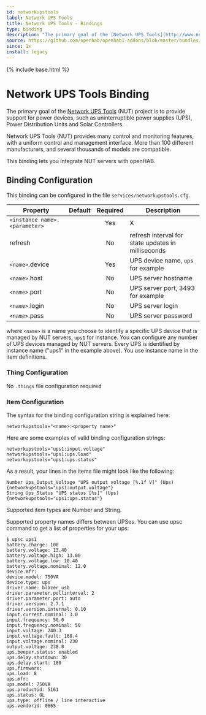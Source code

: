 ```yaml
---
id: networkupstools
label: Network UPS Tools
title: Network UPS Tools - Bindings
type: binding
description: "The primary goal of the [Network UPS Tools](http://www.networkupstools.org/) (NUT) project is to provide support for power devices, such as uninterruptible power supplies (UPS), Power Distribution Units and Solar Controllers."
source: https://github.com/openhab/openhab1-addons/blob/master/bundles/binding/org.openhab.binding.networkupstools/README.md
since: 1x
install: legacy
---
```


<!-- Attention authors: Do not edit directly. Please add your changes to the appropriate source repository -->

{% include base.html %}

# Network UPS Tools Binding

The primary goal of the [Network UPS Tools](http://www.networkupstools.org/) (NUT) project is to provide support for power devices, such as uninterruptible power supplies (UPS), Power Distribution Units and Solar Controllers.

Network UPS Tools (NUT) provides many control and monitoring features, with a uniform control and management interface.
More than 100 different manufacturers, and several thousands of models are compatible.

This binding lets you integrate NUT servers with openHAB.

## Binding Configuration

This binding can be configured in the file `services/networkupstools.cfg`.

| Property | Default | Required | Description |
|----------|---------|:--------:|-------------|
| `<instance name>.<parameter>` |  | Yes | X |
| refresh  |         |   No     | refresh interval for state updates in milliseconds |
| `<name>`.device |  |   Yes    | UPS device name, `ups` for example |
| `<name>`.host |    |   No     | UPS server hostname |
| `<name>`.port |    |   No     | UPS server port, 3493 for example |
| `<name>`.login |   |   No     | UPS server login |
| `<name>`.pass |    |   No     | UPS server password |


where `<name>` is a name you choose to identify a specific UPS device that is managed by NUT servers, `ups1` for instance.  You can configure any number of UPS devices managed by NUT servers. Every UPS is identified by instance name ("ups1" in the example above). You use instance name in the item definitions.

### Thing Configuration

No `.things` file configuration required

### Item Configuration

The syntax for the binding configuration string is explained here:

```
networkupstools="<name>:<property name>"
```

Here are some examples of valid binding configuration strings:

```
networkupstools="ups1:input.voltage"
networkupstools="ups1:ups.load"
networkupstools="ups1:ups.status"
```

As a result, your lines in the items file might look like the following:

```
Number Ups_Output_Voltage "UPS output voltage [%.1f V]" (Ups) {networkupstools="ups1:output.voltage"}
String Ups_Status "UPS status [%s]" (Ups) {networkupstools="ups1:ups.status"}
```

Supported item types are Number and String.

Supported property names differs between UPSes. You can use upsc command to get a list of properties for your ups:

```
$ upsc ups1
battery.charge: 100
battery.voltage: 13.40
battery.voltage.high: 13.00
battery.voltage.low: 10.40
battery.voltage.nominal: 12.0
device.mfr:
device.model: 750VA
device.type: ups
driver.name: blazer_usb
driver.parameter.pollinterval: 2
driver.parameter.port: auto
driver.version: 2.7.1
driver.version.internal: 0.10
input.current.nominal: 3.0
input.frequency: 50.0
input.frequency.nominal: 50
input.voltage: 240.3
input.voltage.fault: 168.4
input.voltage.nominal: 230
output.voltage: 238.0
ups.beeper.status: enabled
ups.delay.shutdown: 30
ups.delay.start: 180
ups.firmware:
ups.load: 8
ups.mfr:
ups.model: 750VA
ups.productid: 5161
ups.status: OL
ups.type: offline / line interactive
ups.vendorid: 0665
```
